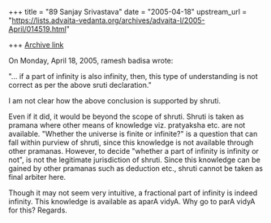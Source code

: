 +++
title = "89 Sanjay Srivastava"
date = "2005-04-18"
upstream_url = "https://lists.advaita-vedanta.org/archives/advaita-l/2005-April/014519.html"

+++
[Archive link](https://lists.advaita-vedanta.org/archives/advaita-l/2005-April/014519.html)

On Monday, April 18, 2005, ramesh badisa wrote:

"... if a part of infinity is also infinity, then, this type of 
understanding is not correct as per the above sruti declaration."

I am not clear how the above conclusion is supported by shruti.

Even if it did, it would be beyond the scope of shruti. Shruti is taken as 
pramana where other means of knowledge viz. pratyaksha etc. are not 
available. "Whether the universe is finite or infinite?" is a question that 
can fall within purview of shruti, since this knowledge is not available 
through other pramanas. However, to decide "whether a part of infinity is 
infinity or not", is not the legitimate jurisdiction of shruti. Since this 
knowledge can be gained by other pramanas such as deduction etc., shruti 
cannot be taken as final arbiter here.

Though it may not seem very intuitive, a fractional part of infinity is 
indeed infinity. This knowledge is available as aparA vidyA. Why go to parA 
vidyA for this?  Regards.



